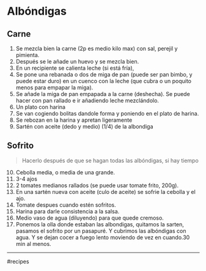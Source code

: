 # Albóndigas
## Carne
1. Se mezcla bien la carne (2p es medio kilo max) con sal, perejil y pimienta.
2. Después se le añade un huevo y se mezcla bien.
3. En un recipiente se calienta leche (si está fría), 
4. Se pone una rebanada o dos de miga de pan (puede ser pan bimbo, y puede estar duro) en un cuenco con la leche (que cubra o un poquito menos para empapar la miga).
5. Se añade la miga de pan empapada a la carne (deshecha). Se puede hacer con pan rallado e ir añadiendo leche mezclándolo. 
6. Un plato con harina 
7. Se van cogiendo bolitas dandole forma y poniendo en el plato de harina.
8. Se rebozan en la harina y apretan ligeramente
9. Sartén con aceite (dedo y medio) (1/4) de la albondiga

## Sofrito 
> Hacerlo después de que se hagan todas las albóndigas, si hay tiempo

10. Cebolla media,  o media de una grande.
11. 3-4 ajos 
12. 2 tomates medianos rallados (se puede usar tomate frito, 200g).
13. En una sartén nueva con aceite (culo de aceite) se sofrie la cebolla y el ajo. 
14. Tomate despues cuando estén sofritos. 
15. Harina para darle consistencia a la salsa. 
16. Medio vaso de agua (diluyendo) para que quede cremoso.
17. Ponemos la olla donde estaban las albondigas, quitamos la sarten, pasamos el sofrito por un pasapuré. Y cubrimos las albóndigas con agua. Y se dejan cocer a fuego lento moviendo de vez en cuando.30 min al menos.

- - - 
#recipes 